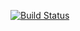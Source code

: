 [![Build Status](https://travis-ci.org/OttoYCH/Travis.svg?branch=master)](https://travis-ci.org/OttoYCH/Travis)

